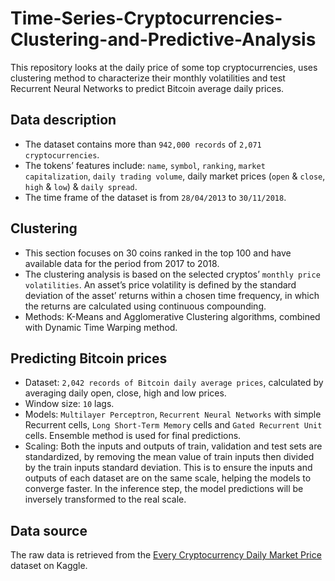 # Time-Series-Cryptocurrencies-Clustering-and-Predictive-Analysis
This repository looks at the daily price of some top cryptocurrencies, uses clustering method to characterize their monthly volatilities and test Recurrent Neural Networks to predict Bitcoin average daily prices.

## Data description
- The dataset contains more than `942,000 records` of `2,071 cryptocurrencies`. 
- The tokens’ features include: `name`, `symbol`, `ranking`, `market capitalization`, `daily trading volume`, daily market prices (`open` & `close`, `high` & `low`) & `daily spread`.
- The time frame of the dataset is from `28/04/2013` to `30/11/2018`.

## Clustering
- This section focuses on 30 coins ranked in the top 100 and have available data for the period from 2017 to 2018.
- The clustering analysis is based on the selected cryptos’ `monthly price volatilities`. An asset’s price volatility is defined by the standard deviation of the asset’ returns within a chosen time frequency, in which the returns are calculated using continuous compounding.
- Methods: K-Means and Agglomerative Clustering algorithms, combined with Dynamic Time Warping method.

## Predicting Bitcoin prices
- Dataset: `2,042 records of Bitcoin daily average prices`, calculated by averaging daily open, close, high and low prices.
- Window size: `10` lags.
- Models: `Multilayer Perceptron`, `Recurrent Neural Networks` with simple Recurrent cells, `Long Short-Term Memory` cells and `Gated Recurrent Unit` cells. Ensemble method is used for final predictions.
- Scaling: Both the inputs and outputs of train, validation and test sets are standardized, by removing the mean value of train inputs then divided by the train inputs standard deviation. This is to ensure the inputs and outputs of each dataset are on the same scale, helping the models to converge faster. In the inference step, the model predictions will be inversely transformed to the real scale.

## Data source
The raw data is retrieved from the <a href="https://www.kaggle.com/jessevent/all-crypto-currencies"> Every Cryptocurrency Daily Market Price </a> dataset on Kaggle. 

